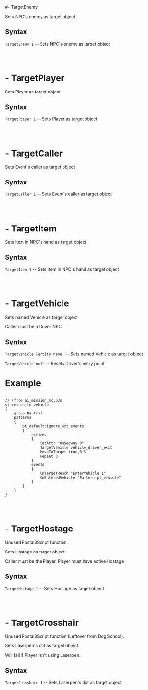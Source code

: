 #- TargetEnemy
<p>Sets NPC's enemy as target object
<h2>Syntax</h2>
<p><code class="language-js">TargetEnemy 1</code> -- Sets NPC's enemy as target object

<br><br><h1>- TargetPlayer</h1>
<p>Sets Player as target object
<h2>Syntax</h2>
<p><code class="language-js">TargetPlayer 1</code> -- Sets Player as target object

<br><br><h1>- TargetCaller</h1>
<p>Sets Event's caller as target object
<h2>Syntax</h2>
<p><code class="language-js">TargetCaller 1</code> -- Sets Event's caller as target object

<br><br><h1>- TargetItem</h1>
<p>Sets item in NPC's hand as target object
<h2>Syntax</h2>
<p><code class="language-js">TargetItem 1</code> -- Sets item in NPC's hand as target object

<br><br><h1>- TargetVehicle</h1>
<p>Sets named Vehicle as target object
<p>Caller must be a Driver NPC
<h2>Syntax</h2>
<p><code class="language-js">TargetVehicle [entity name]</code> -- Sets named Vehicle as target object
<p><code class="language-js">TargetVehicle null</code> -- Resets Driver's entry point
<h1>Example</h1>
<pre><code class="language-js">
// (from ai_mission_mc.p3s)
st_return_to_vehicle
{
	group Neutral
	patterns
	{
		pt_default:ignore_ext_events
		{
			actions
			{
				SetAttr "OnSegway 0"
				TargetVehicle vehicle_driver_exit
				MoveToTarget true,0.5
				Repeat 3
			}
			events
			{
				OnTargetReach "EnterVehicle 1"
				OnEnteredVehicle "Pattern pt_vehicle"
			}
		}
	}
}
</code></pre>

<br><br><h1>- TargetHostage</h1>
<p>Unused Postal3Script function.
<p>Sets Hostage as target object.
<p>Caller must be the Player, Player must have active Hostage
<h2>Syntax</h2>
<p><code class="language-js">TargetHostage 1</code> -- Sets Hostage as target object

<br><br><h1>- TargetCrosshair</h1>
<p>Unused Postal3Script function (Leftover from Dog School).
<p>Sets Laserpen's dot as target object.
<p>Will fail if Player isn't using Laserpen.
<h2>Syntax</h2>
<p><code class="language-js">TargetCrosshair 1</code> -- Sets Laserpen's dot as target object